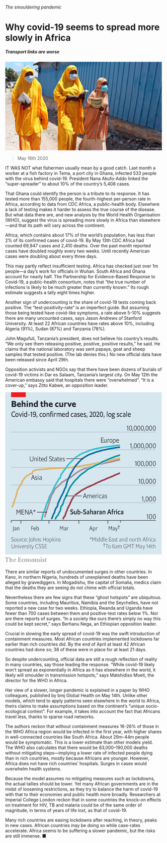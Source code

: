 ###### The smouldering pandemic

# Why covid-19 seems to spread more slowly in Africa 

##### Transport links are worse 

![image](images/20200516_MAP001_0.jpg) 

> May 16th 2020 

IT WAS NOT what fishermen usually mean by a good catch. Last month a worker at a fish factory in Tema, a port city in Ghana, infected 533 people with the virus behind covid-19. President Nana Akufo-Addo linked the “super-spreader” to about 10% of the country’s 5,408 cases.

That Ghana could identify the person is a tribute to its response. It has tested more than 155,000 people, the fourth-highest per-person rate in Africa, according to data from CDC Africa, a public-health body. Elsewhere a lack of testing makes it harder to assess the true course of the disease. But what data there are, and new analysis by the World Health Organisation (WHO), suggest the virus is spreading more slowly in Africa than elsewhere—and that its path will vary across the continent.


Africa, which contains about 17% of the world’s population, has less than 2% of its confirmed cases of covid-19. By May 13th CDC Africa had counted 69,947 cases and 2,410 deaths. Over the past month reported cases have doubled roughly every two weeks. Until recently American cases were doubling about every three days.

This may partly reflect insufficient testing. Africa has checked just over 1m people—a day’s work for officials in Wuhan. South Africa and Ghana account for nearly half. The Partnership for Evidence-Based Response to Covid-19, a public-health consortium, notes that “the true number of infections is likely to be much greater than currently known.” Its rough estimate suggests a tally eight times higher.

Another sign of undercounting is the share of covid-19 tests coming back positive. The “test-positivity-rate” is an imperfect guide. But assuming those being tested have covid-like symptoms, a rate above 5-10% suggests there are many uncounted cases, says Jason Andrews of Stanford University. At least 22 African countries have rates above 10%, including Algeria (91%), Sudan (87%) and Tanzania (78%).

John Magufuli, Tanzania’s president, does not believe his country’s results. “We only see them releasing positive, positive, positive results,” he said. He claims that the national laboratory was sent papaya, goat and sheep samples that tested positive. (The lab denies this.) No new official data have been released since April 29th.

Opposition activists and NGOs say that there have been dozens of burials of covid-19 victims in Dar es Salaam, Tanzania’s largest city. On May 12th the American embassy said that hospitals there were “overwhelmed”. “It is a cover-up,” says Zitto Kabwe, an opposition leader.

![image](images/20200516_MAC594.png) 


There are similar reports of undocumented surges in other countries. In Kano, in northern Nigeria, hundreds of unexplained deaths have been alleged by gravediggers. In Mogadishu, the capital of Somalia, medics claim that the deaths they are seeing do not chime with official totals.

Nevertheless there are few signs that these “ghost hotspots” are ubiquitous. Some countries, including Mauritius, Namibia and the Seychelles, have not reported a new case for two weeks. Ethiopia, Rwanda and Uganda have fewer than 700 cases between them and positive-test rates below 1%. Nor are there reports of surges. “In a society like ours there’s simply no way this could be kept secret,” says Berhanu Nega, an Ethiopian opposition leader.

Crucial in slowing the early spread of covid-19 was the swift introduction of containment measures. Most African countries implemented lockdowns far earlier than rich countries did. By the end of April at least 42 African countries had done so; 38 of these were in place for at least 21 days.

So despite undercounting, official data are still a rough reflection of reality in many countries, say those leading the response. “While covid-19 likely won’t spread as exponentially in Africa as it has elsewhere in the world, it likely will smoulder in transmission hotspots,” says Matshidiso Moeti, the director for the WHO in Africa.

Her view of a slower, longer pandemic is explained in a paper by WHO colleagues, published by  bmj Global Health on May 14th. Unlike other models, which tend to apply patterns seen elsewhere in the world to Africa, theirs claims to make assumptions based on the continent’s “unique socio-ecological context”. For example, it takes into account the fact that Africans travel less, thanks to sparse road networks.

The authors reckon that without containment measures 16-26% of those in the WHO Africa region would be infected in the first year, with higher shares in well-connected countries like South Africa. About 29m-44m people would be symptomatic. This is a lower estimate than other models yield. The WHO also calculates that there would be 83,000–190,000 deaths without mitigating steps—implying a lower rate of infected people dying than in rich countries, mostly because Africans are younger. However, Africa does not have rich countries’ hospitals. Surges in cases would overwhelm health systems.

Because the model assumes no mitigating measures such as lockdowns, the actual tallies should be lower. Yet many African governments are in the midst of loosening restrictions, as they try to balance the harm of covid-19 with that to their economies and public health more broadly. Researchers at Imperial College London reckon that in some countries the knock-on effects on treatment for HIV, TB and malaria could be of the same order of magnitude, in terms of years of life lost, as that of covid-19.

Many rich countries are easing lockdowns after reaching, in theory, peaks in new cases. African countries may be doing so while case-rates accelerate. Africa seems to be suffering a slower pandemic, but the risks are still immense. ■

